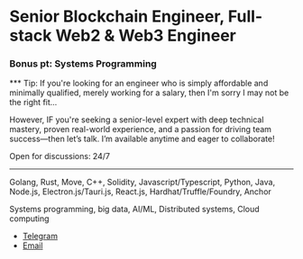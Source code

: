 # Senior Blockchain Engineer, Full-stack Web2 & Web3 Engineer
### Bonus pt: Systems Programming

*** Tip:
If you're looking for an engineer who is simply affordable and minimally qualified, merely working for a salary, then I'm sorry I may not be the right fit...

However, IF you're seeking a senior-level expert with deep technical mastery, proven real-world experience, and a passion for driving team success—then let’s talk. I’m available anytime and eager to collaborate!

Open for discussions: 24/7
***

Golang, Rust, Move, C++, Solidity, Javascript/Typescript, Python, Java, Node.js, Electron.js/Tauri.js, React.js, Hardhat/Truffle/Foundry, Anchor

Systems programming, big data, AI/ML, Distributed systems, Cloud computing

- [Telegram](https://t.me/jin35btclover)
- [Email](mailto:stefan.jin35@gmail.com)
